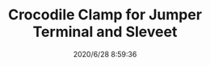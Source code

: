 ﻿---
layout: post 
title: Crocodile Clamp for Jumper Terminal and Sleveet
tags: 
categories: housing-terminal
overview: 
series: 
part_number: CC002
thumb_img: static/202006/386-thumb-20200628165959.jpg
small_img: static/202006/386-20200628165959.jpg
date: 2020/6/28 8:59:36
---



